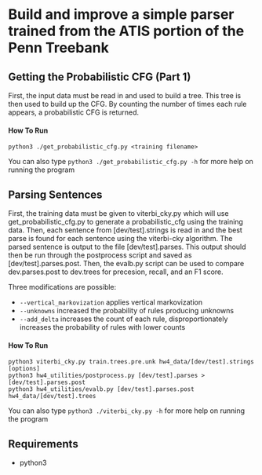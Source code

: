 # Build and improve a simple parser trained from the ATIS portion of the Penn Treebank

## Getting the Probabilistic CFG (Part 1)
First, the input data must be read in and used to build a tree. This tree is then used to build up the CFG. By counting the number of times each rule appears, a probabilistic CFG is returned.


#### How To Run
```python3 ./get_probabilistic_cfg.py <training filename>```

You can also type ```python3 ./get_probabilistic_cfg.py -h``` for more help on running the program


## Parsing Sentences

First, the training data must be given to viterbi_cky.py which will use get_probabilistic_cfg.py to generate a probabilistic_cfg using the training data. Then, each sentence from [dev/test].strings is read in and the best parse is found for each sentence using the viterbi-cky algorithm. The parsed sentence is output to the file [dev/test].parses. This output should then be run through the postprocess script and saved as [dev/test].parses.post. Then, the evalb.py script can be used to compare dev.parses.post to dev.trees for precesion, recall, and an F1 score.

Three modifications are possible:

* ``` --vertical_markovization ``` applies vertical markovization
* ``` --unknowns ``` increased the probability of rules producing unknowns
* ``` --add_delta ``` increases the count of each rule, disproportionately increases the probability of rules with lower counts


#### How To Run

	python3 viterbi_cky.py train.trees.pre.unk hw4_data/[dev/test].strings [options]
	python3 hw4_utilities/postprocess.py [dev/test].parses > [dev/test].parses.post
	python3 hw4_utilities/evalb.py [dev/test].parses.post hw4_data/[dev/test].trees


You can also type ```python3 ./viterbi_cky.py -h``` for more help on running the program


## Requirements
- python3
